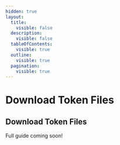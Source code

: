 ```yaml
---
hidden: true
layout:
  title:
    visible: false
  description:
    visible: false
  tableOfContents:
    visible: true
  outline:
    visible: true
  pagination:
    visible: true
---
```


# Download Token Files

## Download Token Files&#x20;

Full guide coming soon!

